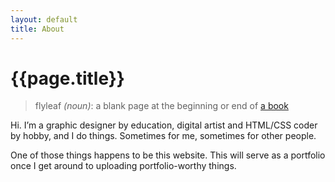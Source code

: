 ```yaml
---
layout: default
title: About
---
```

# {{page.title}}

>flyleaf *(noun)*: a blank page at the beginning or end of [a book](//en.wikipedia.org/wiki/Book_design#Front_cover,_spine,_and_back_cover_of_the_dust-jacket)

Hi. I’m a graphic designer by education, digital artist and HTML/CSS coder by hobby, and I do things. Sometimes for me, sometimes for other people.

One of those things happens to be this website. This will serve as a portfolio once I get around to uploading portfolio-worthy things.